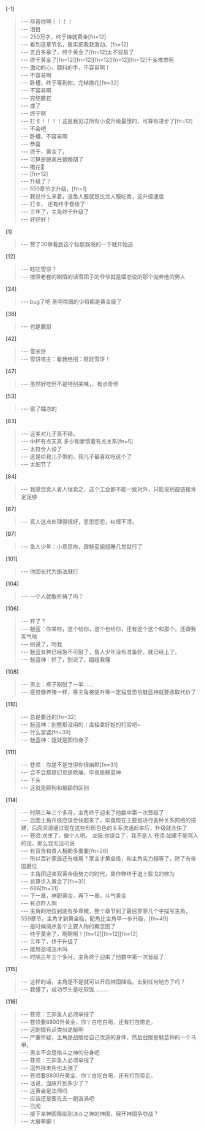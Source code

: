
[-1] 
>--- 恭喜你啊！！！！<br>
>--- 泪目<br>
>--- 250万字，终于铸就黄金[fn=12]<br>
>--- 看到这章节名，属实把我我激动。[fn=12]<br>
>--- 五百多章了，终于黄金了[fn=12]太不容易了<br>
>--- 终于黄金了[fn=12][fn=12][fn=12][fn=12][fn=12]千金难求啊<br>
>--- 激动的心，颤抖的手，不容易啊！<br>
>--- 不容易啊<br>
>--- 卧槽，终于等到你，完结撒花[fn=32]<br>
>--- 不容易啊<br>
>--- 完结撒花<br>
>--- 成了<br>
>--- 终于啊<br>
>--- 打卡！！！！这是我见过所有小说升级最慢的，可算有进步了[fn=12]<br>
>--- 不会吧<br>
>--- 卧槽，不容易啊<br>
>--- 恭喜<br>
>--- 终于，黄金了，<br>
>--- 可算是脱离白银晚期了<br>
>--- 撒花🎉<br>
>--- [fn=12]<br>
>--- 升级了？<br>
>--- 559章节才升级，[fn=1]<br>
>--- 我说什么来着，这鱼人服就是比龙人服吃香，这升级速度<br>
>--- 打卡，
还有终于晋级了<br>
>--- 三年了，主角终于升级了<br>
>--- 好好好！<br>

[1] 
>--- 赞了30章看到这个标题我啪的一下就开始追<br>

[12] 
>--- 旺旺雪饼？<br>
>--- 按照老套的剧情的话雪团子的爷爷就是孀恋说的那个抛弃他的男人<br>

[34] 
>--- bug了吧 圣明帝国的少将都是黄金级了<br>

[38] 
>--- 也是魔厨<br>

[42] 
>--- 雪米饼<br>
>--- 雪饼塔主：看我绝招：旺旺雪饼！<br>

[47] 
>--- 虽然好吃但不是特别美味，，有点奇怪<br>

[53] 
>--- 偷了孀恋的<br>

[83] 
>--- 这爹对儿子真不错。<br>
>--- 中杯有点天真 多少和爹惯着有点关系[fn=5]<br>
>--- 太符合人设了<br>
>--- 这是给我儿子带的，我儿子最喜欢吃这个了<br>
>--- 太细节了<br>

[84] 
>--- 我感觉卖人者人恒卖之，这个工会都不能一致对外，只能说利益链接肯定足够<br>

[87] 
>--- 真人这点处理得很好，恩恩怨怨，纠缠不清。<br>

[97] 
>--- 鱼人少年：小意思啦，跟魅蓝姐姐睡几觉就行了<br>

[101] 
>--- 你团长代为施法就行<br>

[104] 
>--- 一个人就敢祈祷了吗？<br>

[106] 
>--- 开了？<br>
>--- 魅蓝：你来啦，这个给你，这个也给你，还有这个这个和那个。还跟我客气啥<br>
>--- 别说了，吻我<br>
>--- 魅蓝女神已经急不可耐了，鱼人少年没有准备好，就已经上了。<br>
>--- 魅蓝神：好了，别说了，姐姐我懂<br>

[108] 
>--- 男主：裤子刚脱了一半……<br>
>--- 感觉像养猪一样，等主角被提升等一定程度恐怕魅蓝神就要收取代价了<br>

[110] 
>--- 总是要还的[fn=32]<br>
>--- 魅蓝神：别整那没用的！直接拿好姐的打赏吧~<br>
>--- 什么富婆[fn=39]<br>
>--- 魅蓝神：姐就是图你身子<br>

[111] 
>--- 苍须：你是不是觉得你很幽默[fn=31]<br>
>--- 会不会都是幻觉是欺骗，毕竟是魅蓝神<br>
>--- 下头<br>
>--- 这就是舔狗和被舔的区别<br>

[114] 
>--- 时隔三年三个多月，主角终于迎来了他数中第一次晋级了<br>
>--- 后面主角升级应该会快起来了，毕竟现在主要是进行各种关系网络的搭建，后面资源通过现在这些形形色色的关系流通起来后，升级就会快了<br>
>--- 苍须:求求了，做个人吧。
龙服:你误会了，我不是人
苍须:如果不能骂人的话，那么我无话可说<br>
>--- 有背景和贵人相助多重要[fn=26]<br>
>--- 所以百针家族还有啥用？家主才黄金级，和主角实力相等了，除了有帝国爵位<br>
>--- 主角团迎来双黄金级势力的时代，靠作弊终于追上鬃戈的修为<br>
>--- 总算步入黄金了[fn=31]<br>
>--- 666[fn=31]<br>
>--- 下一章，神职黄金，再下一章，斗气黄金<br>
>--- 有点吓人啊<br>
>--- 主角的地位到底有多卑微，整个章节到了最后寥寥几个字描写主角，559章节，主角才到黄金级，配角比主角早一步升级，[fn=49]<br>
>--- 是时候搞点各个主要人物的概念图了<br>
>--- 终于黄金了，啊啊啊！[fn=12][fn=12][fn=12]<br>
>--- 三年了，终于升级了<br>
>--- 能用圣域法术吗<br>
>--- 时隔三年三个多月，主角终于迎来了他数中第一次晋级了<br>

[115] 
>--- 这样的话，主角是不是就可以开启神国降临，去到任何地方了吗？<br>
>--- 我懂了，成功尽头是吃软饭………<br>

[116] 
>--- 苍须：三非鱼人必须举报了<br>
>--- 苍须要8800升黄金，你丫白吃白喝，还有打包带走。<br>
>--- 这剧情有点类似诡秘啊<br>
>--- 严重怀疑，主角是战贩给自己改造的身体，然后战贩是魅蓝神的一个马甲。<br>
>--- 男主不会是格斗之神的分身吧<br>
>--- 苍须：三非鱼人必须举报了<br>
>--- 這外掛未免也太強了<br>
>--- 苍须要8800升黄金，你丫白吃白喝，还有打包带走。<br>
>--- 话说，血脉升到多少了？<br>
>--- 这黄金是法师吗<br>
>--- 应该还是要先去一趟漩涡吧<br>
>--- 已阅<br>
>--- 接下来神国降临到决斗之神的神国，展开神国争夺战？<br>
>--- 大展拳脚！<br>
